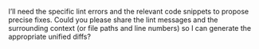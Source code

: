 I’ll need the specific lint errors and the relevant code snippets to propose precise fixes. Could you please share the lint messages and the surrounding context (or file paths and line numbers) so I can generate the appropriate unified diffs?